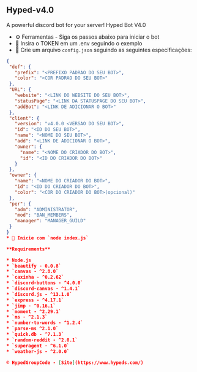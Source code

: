 ## Hyped-v4.0
A powerful discord bot for your server! Hyped Bot V4.0

* ⚙️ Ferramentas - Siga os passos abaixo para iniciar o bot
 * 🌟 Insira o TOKEN em um .env seguindo o exemplo
 * 📌 Crie um arquivo `config.json` seguindo as seguintes especificações:
 ```json 
 {
  "def": {
    "prefix": "<PREFIXO PADRAO DO SEU BOT>",
    "color": "<COR PADRAO DO SEU BOT>"
  },
  "URL": {
    "website": "<LINK DO WEBSITE DO SEU BOT>",
    "statusPage": "<LINK DA STATUSPAGE DO SEU BOT>",
    "addBot": "<LINK DE ADICIONAR O BOT>"
  },
  "client": {
    "version": "v4.0.0 <VERSAO DO SEU BOT>",
    "id": "<ID DO SEU BOT>",
    "name": "<NOME DO SEU BOT>",
    "add": "<LINK DE ADICIONAR O BOT>",
    "owner": {
      "name": "<NOME DO CRIADOR DO BOT>",
      "id": "<ID DO CRIADOR DO BOT>"
    }
  },
  "owner": {
    "name": "<NOME DO CRIADOR DO BOT>",
    "id": "<ID DO CRIADOR DO BOT>",
    "color": "<COR DO CRIADOR DO BOT>(opcional)"
  },
  "per": {
    "adm": "ADMINISTRATOR",
    "mod": "BAN_MEMBERS",
    "manager": "MANAGER_GUILD"
  }
}
 * 🌠 Inicie com `node index.js`

**Requirements**

* Node.js
* `beautify - 0.0.8`
* `canvas - ^2.8.0`
* `caxinha - ^0.2.62`
* `discord-buttons - ^4.0.0`
* `discord-canvas - ^1.4.1`
* `discord.js - ^13.1.0`
* `express - ^4.17.1`
* `jimp - ^0.16.1`
* `moment - ^2.29.1`
* `ms - ^2.1.3`
* `number-to-words - ^1.2.4`
* `parse-ms ^2.1.0`
* `quick.db - ^7.1.3`
* `random-reddit - ^2.0.1`
* `superagent - ^6.1.0`
* `weather-js - ^2.0.0` 

© HypedGroupCode - [Site](https://www.hypeds.com/)